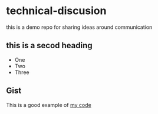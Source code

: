 # technical-discusion
this is a demo repo for sharing ideas around communication


## this is a secod heading

* One
* Two 
* Three

## Gist

This is a good example of [my code](https://gist.github.com/Abwanka/cf81d9f1b86836fe43e1322d35977a70)  
